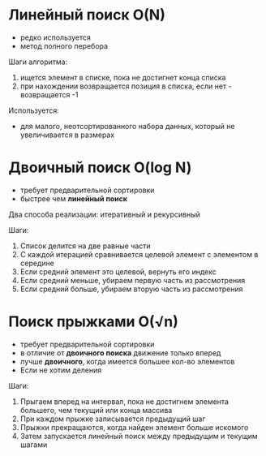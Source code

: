 # Линейный поиск O(N)

- редко используется
- метод полного перебора

Шаги алгоритма:
1) ищется элемент в списке, пока не достигнет конца списка
2) при нахождении возвращается позиция в списка, если нет - возвращается -1

Используется:
- для малого, неотсортированного набора данных, который не увеличивается в размерах

# Двоичный поиск O(log N)

- требует предварительной сортировки
- быстрее чем **линейный поиск**

Два способа реализации: итеративный и рекурсивный

Шаги: 
1) Список делится на две равные части
2) С каждой итерацией сравнивается целевой элемент с элементом в середине
3) Если средний элемент это целевой, вернуть его индекс
4) Если средний меньше, убираем первую часть из рассмотрения
5) Если средний больше, убираем вторую часть из рассмотрения

# Поиск прыжками O(√n)

- требует предварительной сортировки
- в отличие от **двоичного поиска** движение только вперед
- лучше **двоичного**, когда имеется большее кол-во элементов
- Если не хотим деления

Шаги:
1) Прыгаем вперед на интервал, пока не достигнем элемента большего, чем текущий или конца массива
2) При каждом прыжке записывается предыдущий шаг
3) Прыжки прекращаются, когда найден элемент больше искомого
4) Затем запускается линейный поиск между предыдущим и текущим шагами
